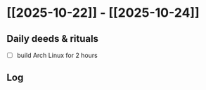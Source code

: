 # [[2025-10-22]] -  [[2025-10-24]]

## Daily deeds & rituals


- [ ] build Arch Linux for 2 hours

## Log